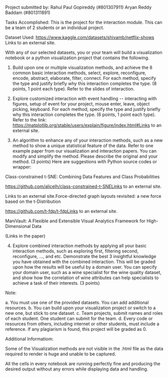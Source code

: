 Project submitted by:
Rahul Paul Gopireddy (#801307911) 
Aryan Reddy Baddam (#801311891)

Tasks Accomplished:
This is the project for the interaction module. This can be a team of 2 students or an individual project.

Dataset Used: https://www.kaggle.com/datasets/shivamb/netflix-shows Links to an external site.

With any of our selected datasets, you or your team will build a visualization notebook or a python visualization project that contains the following.

1. Build upon one or multiple visualization methods, and achieve the 8 common basic interaction methods, select, explore, reconfigure, encode, abstract, elaborate, filter, connect. For each method, specify the type and justify briefly why this interaction completes the type. (8 points, 1 point each type). Refer to the slides of interaction.

2. Explore customized interaction with event handling -- interacting with figures, setup of event for your project, mouse enter, leave, object picking, keyboard. For each method, specify the type and justify briefly why this interaction completes the type.  (6 points, 1 point each type). Refer to the link: https://matplotlib.org/stable/users/explain/figure/index.html#Links to an external site.

3. An algorithm to enhance any of your interaction methods, such as a new method to show a unique statistical feature of the data. Refer to one example paper from our visualization and interaction papers. You can modify and simplify the method. Please describe the original and your method. (3 points) Here are suggestions with Python source codes or wrapper:

Class-constrained t-SNE: Combining Data Features and Class Probabilities

https://github.com/alicelh/class-constrained-t-SNELinks to an external site.

Links to an external site.Force-directed graph layouts revisited: a new force based on the t-Distribution

https://github.com/t-fdp/t-fdpLinks to an external site.

ManiVault: A Flexible and Extensible Visual Analytics Framework for High-Dimensional Data

(Links in the paper)

4. Explore combined interaction methods by applying all your basic interaction methods, such as exploring first, filtering second, reconfigure, …, and etc. Demonstrate the best 3 insightful knowledge you have obtained with the combined interaction. This will be graded upon how the results will be useful by a domain user. You can specify your domain user, such as a wine specialist for the wine quality dataset, and show how the correlation of wine attributes can help specialists to achieve a task of their interests. (3 points)

Note:

a. You must use one of the provided datasets. You can add additional resources.
b. You can build upon your visualization project or switch to a new one, but stick to one dataset.
c. Team projects, submit names and roles of each student. One student can submit for the team.
d. Every code or resources from others, including internet or other students, must include a reference. If any plagiarism is found, this project will be graded as 0.


Additional Informatiom:

Some of the Visualization methods are not visible in the .html file as the data required to render is huge and unable to be captured.

All the cells in every notebook are running perfectly fine and producing the desired output without any errors while displaying data and handling.